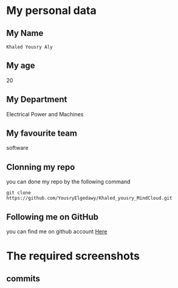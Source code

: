 # My personal data
## My Name
`Khaled Yousry Aly`
## My age
20
## My Department
Electrical Power and Machines
## My favourite team
software
## Clonning my repo
you can done my repo by the following command
```
git clone https://github.com/YousryElgedawy/Khaled_yousry_MindCloud.git
```
## Following me on GitHub
you can find me on github account 
  [Here](https://github.com/YousryElgedawy)
  
# The required screenshots
## commits
